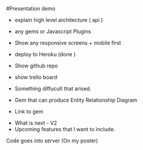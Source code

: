 #Presentation demo

* explain high level architecture ( api )
* any gems or Javascript Plugins
* Show any responsive screens + mobile first
* deploy to Heroku (done )
* Show github repo
* show trello board
* Something diffucult that arised.

* Gem that can produce Entity Relationship Diagram
- Link to gem

* What is next - V2
* Upcoming features that I want to include.


Code goes into server (On my poster)
